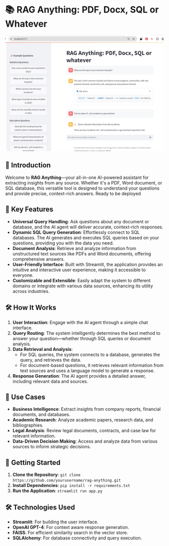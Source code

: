 #  📚 RAG Anything: PDF, Docx, SQL or Whatever

![path_to_your_image.png](https://github.com/snehitvaddi/RAG-Anything/blob/main/RAG-Anything.jpg)

## 🌟 Introduction

Welcome to **RAG Anything**—your all-in-one AI-powered assistant for extracting insights from any source. Whether it's a PDF, Word document, or SQL database, this versatile tool is designed to understand your questions and provide precise, context-rich answers. 
Ready to be deployed

## 🚀 Key Features

- **Universal Query Handling**: Ask questions about any document or database, and the AI agent will deliver accurate, context-rich responses.
- **Dynamic SQL Query Generation**: Effortlessly connect to SQL databases. The AI generates and executes SQL queries based on your questions, providing you with the data you need.
- **Document Analysis**: Retrieve and analyze information from unstructured text sources like PDFs and Word documents, offering comprehensive answers.
- **User-Friendly Interface**: Built with Streamlit, the application provides an intuitive and interactive user experience, making it accessible to everyone.
- **Customizable and Extensible**: Easily adapt the system to different domains or integrate with various data sources, enhancing its utility across industries.

## 🛠️ How It Works

1. **User Interaction**: Engage with the AI agent through a simple chat interface.
2. **Query Routing**: The system intelligently determines the best method to answer your question—whether through SQL queries or document analysis.
3. **Data Retrieval and Analysis**:
   - For SQL queries, the system connects to a database, generates the query, and retrieves the data.
   - For document-based questions, it retrieves relevant information from text sources and uses a language model to generate a response.
4. **Response Generation**: The AI agent provides a detailed answer, including relevant data and sources.

## 🎯 Use Cases

- **Business Intelligence**: Extract insights from company reports, financial documents, and databases.
- **Academic Research**: Analyze academic papers, research data, and bibliographies.
- **Legal Analysis**: Review legal documents, contracts, and case law for relevant information.
- **Data-Driven Decision Making**: Access and analyze data from various sources to inform strategic decisions.

## 🚀 Getting Started

1. **Clone the Repository**: `git clone https://github.com/yourusername/rag-anything.git`
2. **Install Dependencies**: `pip install -r requirements.txt`
3. **Run the Application**: `streamlit run app.py`

## 🛠️ Technologies Used

- **Streamlit**: For building the user interface.
- **OpenAI GPT-4**: For context aware response generation.
- **FAISS**: For efficient similarity search in the vector store.
- **SQLAlchemy**: For database connectivity and query execution.
